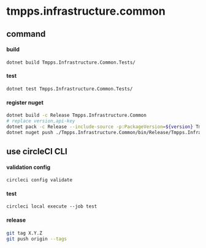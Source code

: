 # tmpps.infrastructure.common

## command

#### build

`dotnet build Tmpps.Infrastructure.Common.Tests/`

#### test

`dotnet test Tmpps.Infrastructure.Common.Tests/`

#### register nuget

```bash
dotnet build -c Release Tmpps.Infrastructure.Common
# replace version,api-key
dotnet pack -c Release --include-source -p:PackageVersion=${version} Tmpps.Infrastructure.Common
dotnet nuget push ./Tmpps.Infrastructure.Common/bin/Release/Tmpps.Infrastructure.Common.${version}.nupkg -k ${api-key} -s https://api.nuget.org/v3/index.json
```

## use circleCI CLI

#### validation config

`circleci config validate`

#### test

`circleci local execute --job test`

#### release

```bash
git tag X.Y.Z
git push origin --tags
```
